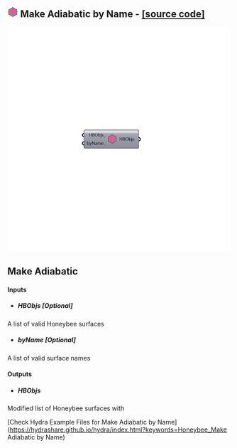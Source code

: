 ## ![](../../images/icons/Make_Adiabatic_by_Name.png) Make Adiabatic by Name - [[source code]](https://github.com/ladybug-tools/honeybee-legacy/tree/master/src/Honeybee_Make%20Adiabatic%20by%20Name.py)

![](../../images/components/Make_Adiabatic_by_Name.png)

Make Adiabatic
 -
 

#### Inputs
* ##### HBObjs [Optional]
A list of valid Honeybee surfaces
* ##### byName [Optional]
A list of valid surface names

#### Outputs
* ##### HBObjs
Modified list of Honeybee surfaces with 


[Check Hydra Example Files for Make Adiabatic by Name](https://hydrashare.github.io/hydra/index.html?keywords=Honeybee_Make Adiabatic by Name)